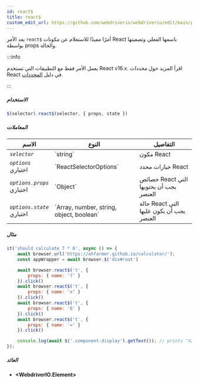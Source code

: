 ```yaml
---
id: react$
title: react$
custom_edit_url: https://github.com/webdriverio/webdriverio/edit/main/packages/webdriverio/src/commands/element/react$.ts
---
```


يعد الأمر `react$` أمرًا مفيدًا للاستعلام عن مكونات React باسمها الفعلي وتصفيتها بواسطة props والحالة.

:::info

يعمل الأمر فقط مع التطبيقات التي تستخدم React v16.x. اقرأ المزيد حول محددات React في دليل [المحددات](/docs/selectors#react-selectors).

:::

##### الاستخدام

```js
$(selector).react$(selector, { props, state })
```

##### المعاملات

<table>
  <thead>
    <tr>
      <th>الاسم</th><th>النوع</th><th>التفاصيل</th>
    </tr>
  </thead>
  <tbody>
    <tr>
      <td><code><var>selector</var></code></td>
      <td>`string`</td>
      <td>مكون React</td>
    </tr>
    <tr>
      <td><code><var>options</var></code><br /><span className="label labelWarning">اختياري</span></td>
      <td>`ReactSelectorOptions`</td>
      <td>خيارات محدد React</td>
    </tr>
    <tr>
      <td><code><var>options.props</var></code><br /><span className="label labelWarning">اختياري</span></td>
      <td>`Object`</td>
      <td>خصائص React التي يجب أن يحتويها العنصر</td>
    </tr>
    <tr>
      <td><code><var>options.state</var></code><br /><span className="label labelWarning">اختياري</span></td>
      <td>`Array<any>, number, string, object, boolean`</td>
      <td>حالة React التي يجب أن يكون عليها العنصر</td>
    </tr>
  </tbody>
</table>

##### مثال

```js title="pause.js"
it('should calculate 7 * 6', async () => {
    await browser.url('https://ahfarmer.github.io/calculator/');
    const appWrapper = await browser.$('div#root')

    await browser.react$('t', {
        props: { name: '7' }
    }).click()
    await browser.react$('t', {
        props: { name: 'x' }
    }).click()
    await browser.react$('t', {
        props: { name: '6' }
    }).click()
    await browser.react$('t', {
        props: { name: '=' }
    }).click()

    console.log(await $('.component-display').getText()); // prints "42"
});
```

##### العائد

- **&lt;WebdriverIO.Element&gt;**
    
